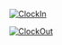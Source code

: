 [![ClockIn](https://github.com/vyatsyk/clock-in-out/actions/workflows/clock-in.yml/badge.svg)](https://github.com/vyatsyk/clock-in-out/actions/workflows/clock-in.yml)

[![ClockOut](https://github.com/vyatsyk/clock-in-out/actions/workflows/clock-out.yml/badge.svg)](https://github.com/vyatsyk/clock-in-out/actions/workflows/clock-out.yml)
